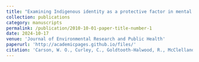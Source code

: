 ```yaml
---
title: "Examining Indigenous identity as a protective factor in mental well-being research in the United States: A scoping review"
collection: publications
category: manuscripts
permalink: /publication/2010-10-01-paper-title-number-1
date: 2024-10-17
venue: 'Journal of Environmental Research and Public Health'
paperurl: 'http://academicpages.github.io/files/'
citation: 'Carson, W. O., Curley, C., Goldtooth-Halwood, R., McClelland, D. J., Carroll, S. R., Yuan, N. P., Carvajal, S., & Cordova-Marks, F. M. (2024). &quot;Examining Indigenous identity as a protective factor in mental well-being research in the United States: A scoping review.&quot; <i>International Journal of Environmental Research and Public Health </i>. 21(11), 1404.'
---
```

